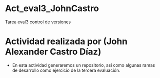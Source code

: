 # Act_eval3_JohnCastro
Tarea eval3 control de versiones

# Actividad realizada por (John Alexander Castro Díaz)

* En esta actividad generaremos un repositorio, así como algunas ramas de desarrollo
como ejercicio de la tercera evaluación.
